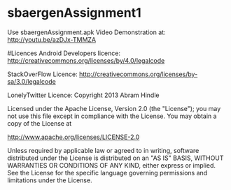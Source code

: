 # sbaergenAssignment1
Use sbaergenAssignment.apk
Video Demonstration at: http://youtu.be/azDJx-TMMZA

#Licences
Android Developers licence:
http://creativecommons.org/licenses/by/4.0/legalcode

StackOverFlow Licence:
http://creativecommons.org/licenses/by-sa/3.0/legalcode

LonelyTwitter Licence:
Copyright 2013 Abram Hindle

Licensed under the Apache License, Version 2.0 (the "License"); you may not use this file except in compliance with the License. You may obtain a copy of the License at

http://www.apache.org/licenses/LICENSE-2.0

Unless required by applicable law or agreed to in writing, software distributed under the License is distributed on an "AS IS" BASIS, WITHOUT WARRANTIES OR CONDITIONS OF ANY KIND, either express or implied. See the License for the specific language governing permissions and limitations under the License.
